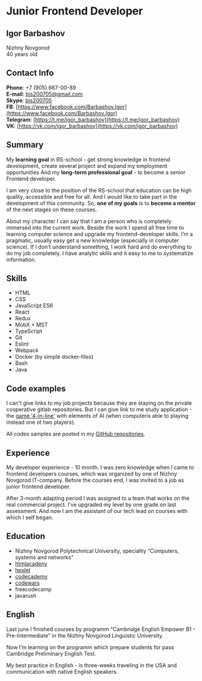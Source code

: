 # Junior Frontend Developer

## Igor Barbashov
Nizhny Novgorod  
40 years old

## Contact Info
**Phone**: +7 (905) 667-00-89  
**E-mail**: [bis200705@gmail.com](mailto:bis200705@gmail.com)  
**Skype**: [bis200705](skype:bis200705)  
**FB**: [https://www.facebook.com/Barbashov.Igor](https://www.facebook.com/Barbashov.Igor)  
**Telegram**: [https://t.me/igor_barbashov](https://t.me/igor_barbashov)  
**VK**: [https://vk.com/igor_barbashov](https://vk.com/igor_barbashov)  

## Summary
My **learning goal** in RS-school - get strong knowledge in frontend development, create several project and expand my employment opportunities  And my **long-term professional goal** - to become a senior Frontend developer.

I am very close to the position of the RS-school that education can be high quality, accessible and free for all. And I would like to take part in the development of this community. So, **one of my goals** is to **become a mentor** of the next stages on these courses.

About my character I can say that I am a person who is completely immersed into the current work. Beside the work I spend all free time to learning computer science and upgrade my frontend-developer skills. I’m a pragmatic, usually easy get a new knowledge (especially in computer science). If I don’t understand something, I work hard and do everything to do my job completely. I have analytic skills and it easy to me to systematize information.

## Skills
* HTML
* CSS
* JavaScript ES6
* React
* Redux
* MobX + MST
* TypeScript
* Git
* Eslint
* Webpack
* Docker (by simple docker-files)
* Bash
* Java

## Code examples
I can't give links to my job projects because they are staying on the private cooperative gitlab repositories.
But I can give link to me study application - the [game '4-in-line'](https://fourlines-68ec8.firebaseapp.com/game) with elements of AI (when computeris able to playing instead one ot two players).

All codes samples are posted in my [GitHub repositories](https://github.com/IgorBarbashov?tab=repositories).



## Experience
My developer experience - 10 month. I was zero knowledge when I came to frontend developers courses, which was organized by one of Nizhny Novgorod IT-company. Before the courses end, I was invited to a job as junior frontend developer.

After 3-month adapting period I was assigned to a team that works on the real commercial project. I've upgraded my level by one grade on last assessment. And now I am the assistant of our tech lead on courses with which I self began.

## Education
* Nizhny Novgorod Polytechnical University, speciality “Computers, systems and networks”
* [htmlacadeny](https://htmlacademy.ru/profile/id979665/achievements)
* [hexlet](https://ru.hexlet.io/u/isbnn)
* [codecademy](https://www.codecademy.com/profiles/IgorBarbashov)
* [codewars](https://www.codewars.com/users/IgorBarbashov/stats)
* freecodecamp
* javarush

## English
Last june I finished courses by programm “Cambridge English Empower B1 - Pre-Intermediate” in the Nizhny Novgorod Linguistic University.

Now I’m learning on the programm which prepare students for pass Cambridge Preliminary English Test.

My best practice in English - is three-weeks traveling in the USA and communication with native English speakers.